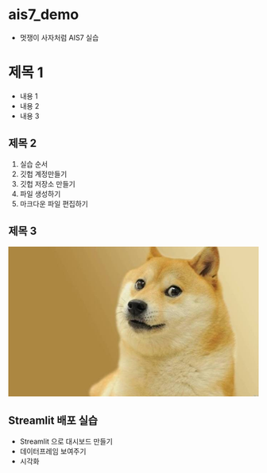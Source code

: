 # ais7_demo

* 멋쟁이 사자처럼 AIS7 실습

# 제목 1
* 내용 1
* 내용 2
* 내용 3

## 제목 2
1. 실습 순서
2. 깃헙 계정만들기
3. 깃헙 저장소 만들기
4. 파일 생성하기
5. 마크다운 파일 편집하기

## 제목 3

<img src="ala4.jpeg">

## Streamlit 배포 실습
* Streamlit 으로 대시보드 만들기
* 데이터프레임 보여주기
* 시각화 
